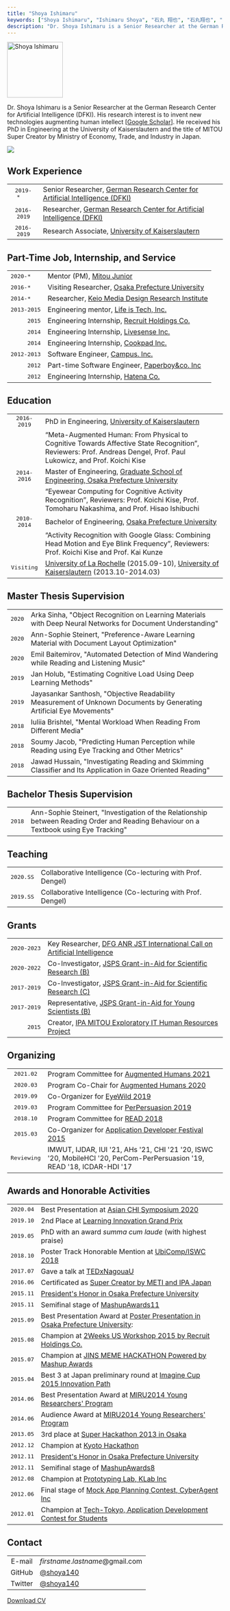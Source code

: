 ```yaml
---
title: "Shoya Ishimaru"
keywords: ["Shoya Ishimaru", "Ishimaru Shoya", "石丸 翔也", "石丸翔也", "Shoya", "Ishimaru", "shoya140", "DFKI", "Kaiserslautern", "Portfolio", "ポートフォリオ"]
description: "Dr. Shoya Ishimaru is a Senior Researcher at the German Research Center for Artificial Intelligence (DFKI). His research interest is to invent new technologies augmenting human intellect."
---
```


<div class="bio">
    <img src="/img/icon_portrait.jpg" class="image-portrait" width="130px" height="130px" alt="Shoya Ishimaru">
    <p>Dr. Shoya Ishimaru is a Senior Researcher at the German Research Center for Artificial Intelligence (DFKI). His research interest is to invent new technologies augmenting human intellect [<a href="https://scholar.google.com/citations?user=052bgSAAAAAJ">Google Scholar</a>]. He received his PhD in Engineering at the University of Kaiserslautern and the title of MITOU Super Creator by Ministry of Economy, Trade, and Industry in Japan.</p>
</div>

![ ](/img/topics.png)

## Work Experience

|||
|:---:|:---|
|<tt>2019-*&nbsp;&nbsp;&nbsp;</tt>|Senior Researcher, <a href="http://www.dfki.de/web">German Research Center for Artificial Intelligence (DFKI)</a>|
|<tt>2016-2019</tt>|Researcher, <a href="http://www.dfki.de/web">German Research Center for Artificial Intelligence (DFKI)</a>|
|<tt>2016-2019</tt>|Research Associate, <span class="no-wrap"><a href="https://www.uni-kl.de">University of Kaiserslautern</a></span>|

## Part-Time Job, Internship, and Service

|||
|:---:|:---|
|<tt>2020-*&nbsp;&nbsp;&nbsp;</tt>|Mentor (PM), <a href="https://jr.mitou.org/">Mitou Junior</a>|
|<tt>2016-*&nbsp;&nbsp;&nbsp;</tt>|Visiting Researcher, <span class="no-wrap"><a href="http://www.osakafu-u.ac.jp/english/">Osaka Prefecture University</a></span>|
|<tt>2014-*&nbsp;&nbsp;&nbsp;</tt>|Researcher, <span class="no-wrap"><a href="http://www.kmd.keio.ac.jp/">Keio Media Design Research Institute</a></span>|
|<tt>2013-2015</tt>|Engineering mentor, <span class="no-wrap"><a href="http://life-is-tech.com/">Life is Tech, Inc.</a></span>|
|<tt>&nbsp;&nbsp;&nbsp;&nbsp;&nbsp;2015</tt>|Engineering Internship, <span class="no-wrap"><a href="http://www.recruit.jp/">Recruit Holdings Co.</a></span>|
|<tt>&nbsp;&nbsp;&nbsp;&nbsp;&nbsp;2014</tt>|Engineering Internship, <span class="no-wrap"><a href="http://www.livesense.co.jp/">Livesense Inc.</a></span>|
|<tt>&nbsp;&nbsp;&nbsp;&nbsp;&nbsp;2014</tt>|Engineering Internship, <span class="no-wrap"><a href="https://info.cookpad.com/">Cookpad Inc.</a></span>|
|<tt>2012-2013</tt>|Software Engineer, <span class="no-wrap"><a href="http://campus-inc.org/">Campus. Inc.</a></span>|
|<tt>&nbsp;&nbsp;&nbsp;&nbsp;&nbsp;2012</tt>|Part-time Software Engineer, <span class="no-wrap"><a href="http://www.paperboy.co.jp/">Paperboy&co. Inc</a></span>|
|<tt>&nbsp;&nbsp;&nbsp;&nbsp;&nbsp;2012</tt>|Engineering Internship, <span class="no-wrap"><a href="http://www.hatena.ne.jp/">Hatena Co.</a></span>|

## Education

|||
|:---:|:---|
|<tt>2016-2019</tt>|PhD in Engineering, <a href="https://www.uni-kl.de/en/home/">University of Kaiserslautern</a>|
||“Meta-Augmented Human: From Physical to Cognitive Towards Affective State Recognition”, Reviewers: Prof. Andreas Dengel, Prof. Paul Lukowicz, and Prof. Koichi Kise|
|<tt>2014-2016</tt>|Master of Engineering, <a href="http://www.eng.osakafu-u.ac.jp/english/">Graduate School of Engineering, Osaka Prefecture University</a>|
||“Eyewear Computing for Cognitive Activity Recognition”, Reviewers: Prof. Koichi Kise, Prof. Tomoharu Nakashima, and Prof. Hisao Ishibuchi|
|<tt>2010-2014</tt>|Bachelor of Engineering, <a href="https://www.osakafu-u.ac.jp/en/">Osaka Prefecture University</a>|
||“Activity Recognition with Google Glass: Combining Head Motion and Eye Blink Frequency”, Reviewers: Prof. Koichi Kise and Prof. Kai Kunze|
|<tt>Visiting</tt>|<a href="http://www.univ-larochelle.fr/?lang=en">University of La Rochelle</a> (2015.09-10), <a href="https://www.uni-kl.de/en/home/">University of Kaiserslautern</a> (2013.10-2014.03)|

## Master Thesis Supervision

|||
|:---:|:---|
|<tt>2020</tt>|Arka Sinha, "Object Recognition on Learning Materials with Deep Neural Networks for Document Understanding"|
|<tt>2020</tt>|Ann-Sophie Steinert, "Preference-Aware Learning Material with Document Layout Optimization"|
|<tt>2020</tt>|Emil Baitemirov, "Automated Detection of Mind Wandering while Reading and Listening Music"|
|<tt>2019</tt>|Jan Holub, "Estimating Cognitive Load Using Deep Learning Methods"|
|<tt>2019</tt>|Jayasankar Santhosh, "Objective Readability Measurement of Unknown Documents by Generating Artificial Eye Movements"|
|<tt>2018</tt>|Iuliia Brishtel, "Mental Workload When Reading From Different Media"|
|<tt>2018</tt>|Soumy Jacob, "Predicting Human Perception while Reading using Eye Tracking and Other Metrics"|
|<tt>2018</tt>|Jawad Hussain, "Investigating Reading and Skimming Classifier and Its Application in Gaze Oriented Reading"|

## Bachelor Thesis Supervision

|||
|:---:|:---|
|<tt>2018</tt>|Ann-Sophie Steinert, "Investigation of the Relationship between Reading Order and Reading Behaviour on a Textbook using Eye Tracking"|

## Teaching

|||
|:---:|:---|
|<tt>2020.SS</tt>|Collaborative Intelligence (Co-lecturing with Prof. Dengel)|
|<tt>2019.SS</tt>|Collaborative Intelligence (Co-lecturing with Prof. Dengel)|

## Grants

|||
|:---:|:---|
|<tt>2020-2023</tt>|Key Researcher, <a href="https://idw-online.de/en/news756007">DFG ANR JST International Call on Artificial Intelligence</a>|
|<tt>2020-2022</tt>|Co-Investigator, <a href="https://kaken.nii.ac.jp/ja/grant/KAKENHI-PROJECT-20H04213/">JSPS Grant-in-Aid for Scientific Research \(B\)</a>|
|<tt>2017-2019</tt>|Co-Investigator, <a href="https://kaken.nii.ac.jp/ja/grant/KAKENHI-PROJECT-17K00276/">JSPS Grant-in-Aid for Scientific Research \(C\)</a>|
|<tt>2017-2019</tt>|Representative, <a href="https://kaken.nii.ac.jp/ja/grant/KAKENHI-PROJECT-17K12728/">JSPS Grant-in-Aid for Young Scientists (B)</a>|
|<tt>&nbsp;&nbsp;&nbsp;&nbsp;&nbsp;2015</tt>|Creator, <a href="https://www.ipa.go.jp/jinzai/mitou/2015/gaiyou_s-4.html">IPA MITOU Exploratory IT Human Resources Project</a>|

## Organizing

|||
|:---:|:---|
|<tt>2021.02</tt>|Program Committee for <a href="https://augmented-humans.org/">Augmented Humans 2021</a>|
|<tt>2020.03</tt>|Program Co-Chair for <a href="https://augmented-humans.org/">Augmented Humans 2020</a>|
|<tt>2019.09</tt>|Co-Organizer for <a href="http://eyewear.pro/eyewild2019/">EyeWild 2019</a>|
|<tt>2019.03</tt>|Program Committee for <a href="https://perpersuasion.ubi-lab.com/?fbclid=IwAR1QiuoopBcAkAVmGFygEcY4mYqrO-KjhzXZF664nhMdBb1uK1o5tFp7E4I">PerPersuasion 2019</a>|
|<tt>2018.10</tt>|Program Committee for <a href="http://www.dfki.uni-kl.de/~kieni/read2018/">READ 2018</a>|
|<tt>2015.03</tt>|Co-Organizer for <a href="http://recruit-jinji.jp/adf_fes2015/">Application Developer Festival 2015</a>|
|<tt>Reviewing</tt>|IMWUT, IJDAR, IUI '21, AHs '21, CHI '21 '20, ISWC '20, MobileHCI '20, PerCom-PerPersuasion '19, READ '18, ICDAR-HDI '17|

## Awards and Honorable Activities

|||
|:---:|:---|
|<tt>2020.04</tt>|Best Presentation at <a href="https://asian-chi.github.io/2020/">Asian CHI Symposium 2020</a>|
|<tt>2019.10</tt>|2nd Place at <a href="http://ligp.gingerapp.co.jp/">Learning Innovation Grand Prix</a>|
|<tt>2019.05</tt>|PhD with an award <i>summa cum laude</i> (with highest praise)|
|<tt>2018.10</tt>|Poster Track Honorable Mention at <a href="http://ubicomp.org/ubicomp2018/">UbiComp/ISWC 2018</a>|
|<tt>2017.07</tt>|Gave a talk at <a href="http://tedxnagoyau.com">TEDxNagouaU</a>|
|<tt>2016.06</tt>|Certificated as <a href="http://www.meti.go.jp/english/press/2016/0602_01.html">Super Creator by METI and IPA Japan</a>|
|<tt>2015.11</tt>|<a href="http://shoya.io/ja/posts/honor2/">President's Honor in Osaka Prefecture University</a>|
|<tt>2015.11</tt>|Semifinal stage of <a href="http://mashupaward.jp/">MashupAwards11</a>|
|<tt>2015.09</tt>|Best Presentation Award at <a href="http://www.osakafu-u.ac.jp/">Poster Presentation in Osaka Prefecture University</a>:|
|<tt>2015.08</tt>|Champion at <a href="http://recruit-jinji.jp/workshop2015/">2Weeks US Workshop 2015 by Recruit Holdings Co.</a>|
|<tt>2015.07</tt>|Champion at <a href="https://mashupawards.doorkeeper.jp/events/25862">JINS MEME HACKATHON Powered by Mashup Awards</a>|
|<tt>2015.04</tt>|Best 3 at Japan preliminary round at <a href="https://www.imaginecup.com/">Imagine Cup 2015 Innovation Path</a>|
|<tt>2014.06</tt>|Best Presentation Award at <a href="https://sites.google.com/site/miru2014okayama/wakate">MIRU2014 Young Researchers' Program</a>|
|<tt>2014.06</tt>|Audience Award at <a href="https://sites.google.com/site/miru2014okayama/wakate">MIRU2014 Young Researchers' Program</a>|
|<tt>2013.05</tt>|3rd place at <a href="http://jp.startup-dating.com/2013/05/super-hackathon-2013-in-osak">Super Hackathon 2013 in Osaka</a>|
|<tt>2012.12</tt>|Champion at <a href="http://bussorenre.com/?p=45">Kyoto Hackathon</a></a>|
|<tt>2012.11</tt>|<a href="http://shoya.io/ja/posts/honor/">President's Honor in Osaka Prefecture University</a>|
|<tt>2012.11</tt>|Semifinal stage of <a href="http://ma8.mashupaward.jp/">MashupAwards8</a>|
|<tt>2012.08</tt>|Champion at <a href="http://internship.blog.klab.jp/2012/08/10/ptlab1-day1/">Prototyping Lab, KLab Inc</a>|
|<tt>2012.06</tt>|Final stage of <a href="https://www.cyberagent.co.jp/list/mockplan.html">Mock App Planning Contest, CyberAgent Inc</a>|
|<tt>2012.01</tt>|Champion at <a href="http://tech-tokyo.com/?p=679">Tech-Tokyo, Application Development Contest for Students</a>|

## Contact

|||
|:---:|:---|
|E-mail|*firstname*.*lastname*@gmail.com|
|GitHub|[@shoya140](https://github.com/shoya140/)|
|Twitter|[@shoya140](https://twitter.com/shoya140)|

[Download CV](/cv.pdf)